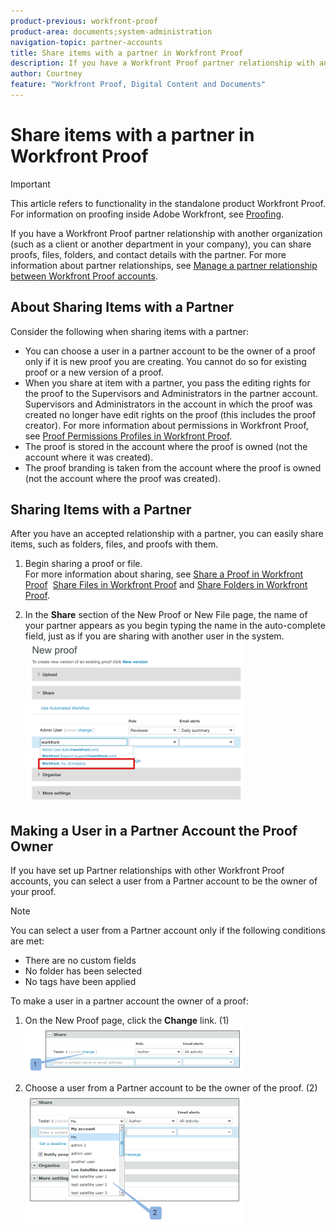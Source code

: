 ```yaml
---
product-previous: workfront-proof
product-area: documents;system-administration
navigation-topic: partner-accounts
title: Share items with a partner in Workfront Proof
description: If you have a Workfront Proof partner relationship with another organization (such as a client or another department in your company), you can share proofs, files, folders, and contact details with the partner. For more information about partner relationships, see Manage a partner relationship between Workfront Proof accounts.
author: Courtney
feature: "Workfront Proof, Digital Content and Documents"
---
```


# Share items with a partner in Workfront Proof

>[!IMPORTANT]
>
>This article refers to functionality in the standalone product Workfront Proof. For information on proofing inside Adobe Workfront, see [Proofing](../../../review-and-approve-work/proofing/proofing.md).

If you have a Workfront Proof partner relationship with another organization (such as a client or another department in your company), you can share proofs, files, folders, and contact details with the partner. For more information about partner relationships, see [Manage a partner relationship between Workfront Proof accounts](../../../workfront-proof/wp-acct-admin/partner-accounts/manage-partner-relationship-between-wp-accts.md).

## About Sharing Items with a Partner

Consider the following when sharing items with a partner:

* You can choose a user in a partner account to be the owner of a proof only if it is new proof you are creating. You cannot do so for existing proof or a&nbsp;new version of a proof.
* When you share at item with a partner, you pass the editing rights for the proof to the Supervisors and Administrators in the partner account. Supervisors and Administrators in the account in which the proof was created no longer have edit rights on the proof (this includes the proof creator). For more information about permissions in Workfront Proof, see [Proof Permissions Profiles in Workfront Proof](../../../workfront-proof/wp-acct-admin/account-settings/proof-perm-profiles-in-wp.md).
* The proof is stored in the account where the proof is owned (not the account where it was created).
* The proof branding is taken from the account where the proof is owned (not the account where the proof was created).

## Sharing Items with a Partner

After you have an accepted relationship with a partner, you can easily share items, such as folders, files, and proofs with them.

1. Begin sharing a proof or file.  
   For more information about sharing, see [Share a Proof in Workfront Proof](../../../workfront-proof/wp-work-proofsfiles/share-proofs-and-files/share-proof.md)&nbsp; [Share Files in Workfront Proof](../../../workfront-proof/wp-work-proofsfiles/share-proofs-and-files/share-files.md) and [Share Folders in Workfront Proof](../../../workfront-proof/wp-work-proofsfiles/organize-your-work/share-folders.md).

1. In the **Share** section of the New&nbsp;Proof or New File page, the name of your partner appears as you begin typing the name in the auto-complete field, just as if you are sharing with another user in the system.  
   ![proof_share_partner.png](assets/proof-share-partner-350x258.png)

## Making a User in a Partner Account the Proof Owner

If you have set up Partner relationships with other Workfront Proof accounts, you can select a user from a Partner account to be the owner of your proof.

>[!NOTE]
>
>You can select a user from a Partner account only if the following conditions are met: 
>
>* There are no custom fields 
>* No folder has been selected 
>* No tags have been applied 
>

To make a user in a partner account the owner of a proof:

1. On the New Proof page, click the **Change**&nbsp;link. (1)  
   ![Make_a_user_in_a_partner_account_the_owner_of_a_proof.png](assets/make-a-user-in-a-partner-account-the-owner-of-a-proof-350x74.png)

1. Choose a user from a Partner account to be the owner of the proof. (2)  
   ![Make_a_user_in_a_partner_account_the_owner_of_a_proof__1_.png](assets/make-a-user-in-a-partner-account-the-owner-of-a-proof--1--350x209.png)

